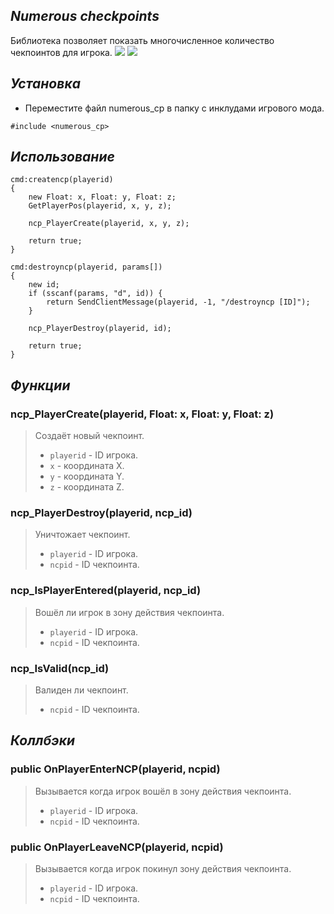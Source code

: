 ## *Numerous checkpoints*
Библиотека позволяет показать многочисленное количество чекпоинтов для игрока.
<img src="https://imgur.com/ViATHuD.png">
<img src="https://imgur.com/7XtOlSa.png">

## *Установка*
- Переместите файл numerous_cp в папку с инклудами игрового мода.
```pawn
#include <numerous_cp>
```

## *Использование*
```pawn
cmd:createncp(playerid)
{
    new Float: x, Float: y, Float: z;
    GetPlayerPos(playerid, x, y, z);

    ncp_PlayerCreate(playerid, x, y, z);

    return true;
}

cmd:destroyncp(playerid, params[])
{
    new id;
    if (sscanf(params, "d", id)) {
        return SendClientMessage(playerid, -1, "/destroyncp [ID]");
    }

    ncp_PlayerDestroy(playerid, id);

    return true;
}
```

## *Функции*

### ncp_PlayerCreate(playerid, Float: x, Float: y, Float: z)
> Создаёт новый чекпоинт.
> * `playerid` - ID игрока.
> * `x` - координата X.
> * `y` - координата Y.
> * `z` - координата Z.

### ncp_PlayerDestroy(playerid, ncp_id)
> Уничтожает чекпоинт.
> * `playerid` - ID игрока.
> * `ncpid` - ID чекпоинта.

### ncp_IsPlayerEntered(playerid, ncp_id)
> Вошёл ли игрок в зону действия чекпоинта.
> * `playerid` - ID игрока.
> * `ncpid` - ID чекпоинта.

### ncp_IsValid(ncp_id)
> Валиден ли чекпоинт.
> * `ncpid` - ID чекпоинта.

## *Коллбэки*

### public OnPlayerEnterNCP(playerid, ncpid)
> Вызывается когда игрок вошёл в зону действия чекпоинта.
> * `playerid` - ID игрока.
> * `ncpid` - ID чекпоинта.

### public OnPlayerLeaveNCP(playerid, ncpid)
> Вызывается когда игрок покинул зону действия чекпоинта.
> * `playerid` - ID игрока.
> * `ncpid` - ID чекпоинта.
